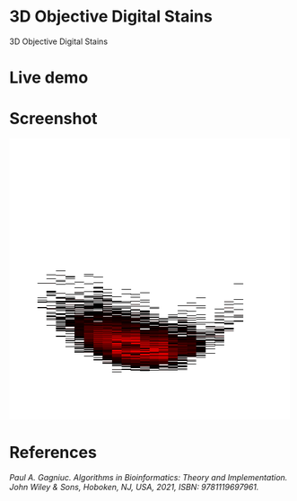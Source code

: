 # 3D Objective Digital Stains
3D Objective Digital Stains

# Live demo


# Screenshot
![screenshot](https://github.com/Gagniuc/3D-Objective-Digital-Stains/blob/main/3D%20Objective%20Digital%20Stains.png)

# References

<i>Paul A. Gagniuc. Algorithms in Bioinformatics: Theory and Implementation. John Wiley & Sons, Hoboken, NJ, USA, 2021, ISBN: 9781119697961.</i>
